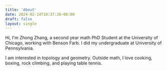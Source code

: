 ```yaml
---
title: 'About'
date: 2024-02-14T10:37:26-06:00
draft: false
layout: single
---
```


Hi, I'm Zhong Zhang, a second year math PhD Student at the University of Chicago, working with Benson Farb.  I did my undergraduate at University of Pennsylvania. 

I am interested in topology and geometry. Outside math, I love cooking, boxing, rock climbing, and playing table tennis.




